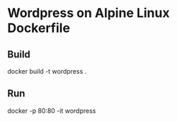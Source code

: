 # Wordpress on Alpine Linux Dockerfile

## Build
docker build -t wordpress .
## Run
docker -p 80:80 -it wordpress
